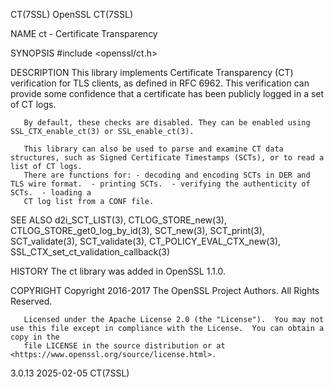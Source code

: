 CT(7SSL)								    OpenSSL								      CT(7SSL)

NAME
       ct - Certificate Transparency

SYNOPSIS
	#include <openssl/ct.h>

DESCRIPTION
       This library implements Certificate Transparency (CT) verification for TLS clients, as defined in RFC 6962. This verification can provide some
       confidence that a certificate has been publicly logged in a set of CT logs.

       By default, these checks are disabled. They can be enabled using SSL_CTX_enable_ct(3) or SSL_enable_ct(3).

       This library can also be used to parse and examine CT data structures, such as Signed Certificate Timestamps (SCTs), or to read a list of CT logs.
       There are functions for: - decoding and encoding SCTs in DER and TLS wire format.  - printing SCTs.  - verifying the authenticity of SCTs.  - loading a
       CT log list from a CONF file.

SEE ALSO
       d2i_SCT_LIST(3), CTLOG_STORE_new(3), CTLOG_STORE_get0_log_by_id(3), SCT_new(3), SCT_print(3), SCT_validate(3), SCT_validate(3),
       CT_POLICY_EVAL_CTX_new(3), SSL_CTX_set_ct_validation_callback(3)

HISTORY
       The ct library was added in OpenSSL 1.1.0.

COPYRIGHT
       Copyright 2016-2017 The OpenSSL Project Authors. All Rights Reserved.

       Licensed under the Apache License 2.0 (the "License").  You may not use this file except in compliance with the License.	 You can obtain a copy in the
       file LICENSE in the source distribution or at <https://www.openssl.org/source/license.html>.

3.0.13									  2025-02-05								      CT(7SSL)
